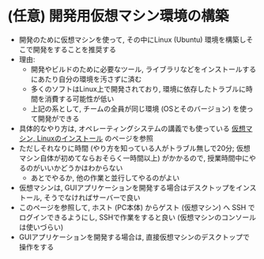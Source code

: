 <div style="counter-reset: h1 1;"></div>

# (任意) 開発用仮想マシン環境の構築

* 開発のために仮想マシンを使って, その中にLinux (Ubuntu) 環境を構築しそこで開発をすることを推奨する
* 理由:
  * 開発やビルドのために必要なツール, ライブラリなどをインストールするにあたり自分の環境を汚さずに済む
  * 多くのソフトはLinux上で開発されており, 環境に依存したトラブルに時間を消費する可能性が低い 
  * 上記の系として, チームの全員が同じ環境 (OSとそのバージョン) を使って開発ができる
* 具体的なやり方は, オペレーティングシステムの講義でも使っている [仮想マシン, Linuxのインストール](https://taura.github.io/operating-systems/html/install_vm_and_linux.html) のページを参照
* ただしそれなりに時間 (やり方を知っている人がトラブル無しで20分; 仮想マシン自体が初めてならおそらく一時間以上) がかかるので, 授業時間中にやるのがいいかどうかはわからない
  * あとでやるか, 他の作業と並行してやるのがよい
* 仮想マシンは, GUIアプリケーションを開発する場合はデスクトップをインストール, そうでなければサーバーで良い
* このページを参照して, ホスト (PC本体) からゲスト (仮想マシン) へ SSH でログインできるようにし, SSHで作業をすると良い (仮想マシンのコンソールは使いづらい)
* GUIアプリケーションを開発する場合は, 直接仮想マシンのデスクトップで操作をする


